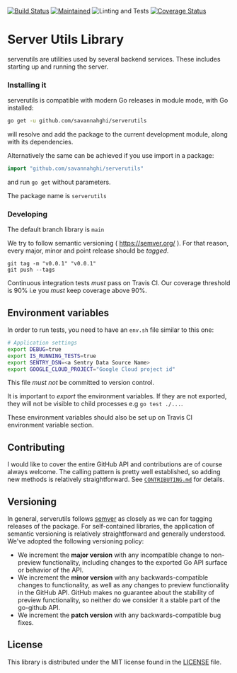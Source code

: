 [![Build Status](https://travis-ci.com/savannahghi/server_utils.svg?branch=main)](https://travis-ci.com/savannahghi/server_utils)
[![Maintained](https://img.shields.io/badge/Maintained-Actively-informational.svg?style=for-the-badge)](https://shields.io/)
![Linting and Tests](https://github.com/savannahghi/serverutils/actions/workflows/ci.yml/badge.svg)
[![Coverage Status](https://coveralls.io/repos/github/savannahghi/serverutils/badge.svg?branch=main)](https://coveralls.io/github/savannahghi/serverutils?branch=main)
# Server Utils Library
serverutils are utilities used by several backend services. These includes starting up and running the server.

### Installing it
serverutils is compatible with modern Go releases in module mode, with Go installed:

```bash
go get -u github.com/savannahghi/serverutils

```
will resolve and add the package to the current development module, along with its dependencies.

Alternatively the same can be achieved if you use import in a package:

```go
import "github.com/savannahghi/serverutils"

```
and run `go get` without parameters.

The package name is `serverutils`


### Developing

The default branch library is `main`

We try to follow semantic versioning ( <https://semver.org/> ). For that reason,
every major, minor and point release should be _tagged_.

```
git tag -m "v0.0.1" "v0.0.1"
git push --tags
```

Continuous integration tests *must* pass on Travis CI. Our coverage threshold
is 90% i.e you *must* keep coverage above 90%.


## Environment variables

In order to run tests, you need to have an `env.sh` file similar to this one:

```bash
# Application settings
export DEBUG=true
export IS_RUNNING_TESTS=true
export SENTRY_DSN=<a Sentry Data Source Name>
export GOOGLE_CLOUD_PROJECT="Google Cloud project id"
```

This file *must not* be committed to version control.

It is important to _export_ the environment variables. If they are not exported,
they will not be visible to child processes e.g `go test ./...`.

These environment variables should also be set up on Travis CI environment variable section.

## Contributing ##
I would like to cover the entire GitHub API and contributions are of course always welcome. The
calling pattern is pretty well established, so adding new methods is relatively
straightforward. See [`CONTRIBUTING.md`](CONTRIBUTING.md) for details.

## Versioning ##

In general, serverutils follows [semver](https://semver.org/) as closely as we
can for tagging releases of the package. For self-contained libraries, the
application of semantic versioning is relatively straightforward and generally
understood. We've adopted the following
versioning policy:

* We increment the **major version** with any incompatible change to
	non-preview functionality, including changes to the exported Go API surface
	or behavior of the API.
* We increment the **minor version** with any backwards-compatible changes to
	functionality, as well as any changes to preview functionality in the GitHub
	API. GitHub makes no guarantee about the stability of preview functionality,
	so neither do we consider it a stable part of the go-github API.
* We increment the **patch version** with any backwards-compatible bug fixes.

## License ##

This library is distributed under the MIT license found in the [LICENSE](./LICENSE)
file.